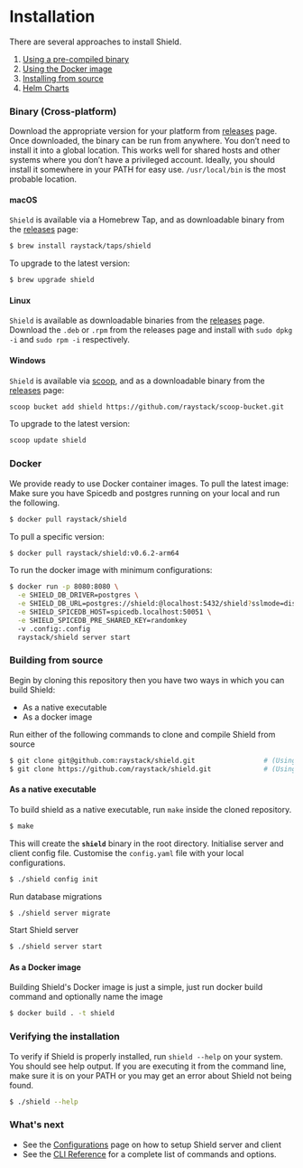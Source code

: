 # Installation

There are several approaches to install Shield.

1. [Using a pre-compiled binary](#binary-cross-platform)
2. [Using the Docker image](#docker)
3. [Installing from source](#building-from-source)
4. [Helm Charts](https://github.com/raystack/charts/tree/main/stable/shield)

### Binary (Cross-platform)

Download the appropriate version for your platform from [releases](https://github.com/raystack/shield/releases) page. Once downloaded, the binary can be run from anywhere.
You don’t need to install it into a global location. This works well for shared hosts and other systems where you don’t have a privileged account.
Ideally, you should install it somewhere in your PATH for easy use. `/usr/local/bin` is the most probable location.

#### macOS

`Shield` is available via a Homebrew Tap, and as downloadable binary from the [releases](https://github.com/raystack/shield/releases) page:

```sh
$ brew install raystack/taps/shield
```

To upgrade to the latest version:

```sh
$ brew upgrade shield
```

#### Linux

`Shield` is available as downloadable binaries from the [releases](https://github.com/raystack/shield/releases/latest) page. Download the `.deb` or `.rpm` from the releases page and install with `sudo dpkg -i` and `sudo rpm -i` respectively.

#### Windows

`Shield` is available via [scoop](https://scoop.sh/), and as a downloadable binary from the [releases](https://github.com/raystack/shield/releases/latest) page:

```sh
scoop bucket add shield https://github.com/raystack/scoop-bucket.git
```

To upgrade to the latest version:

```sh
scoop update shield
```

### Docker

We provide ready to use Docker container images. To pull the latest image: Make sure you have Spicedb and postgres running on your local and run the following.

```sh
$ docker pull raystack/shield
```

To pull a specific version:

```sh
$ docker pull raystack/shield:v0.6.2-arm64
```

To run the docker image with minimum configurations:

```sh
$ docker run -p 8080:8080 \
  -e SHIELD_DB_DRIVER=postgres \
  -e SHIELD_DB_URL=postgres://shield:@localhost:5432/shield?sslmode=disable \
  -e SHIELD_SPICEDB_HOST=spicedb.localhost:50051 \
  -e SHIELD_SPICEDB_PRE_SHARED_KEY=randomkey
  -v .config:.config
  raystack/shield server start
```

### Building from source

Begin by cloning this repository then you have two ways in which you can build Shield:

- As a native executable
- As a docker image

Run either of the following commands to clone and compile Shield from source

```bash
$ git clone git@github.com:raystack/shield.git                 # (Using SSH Protocol)
$ git clone https://github.com/raystack/shield.git             # (Using HTTPS Protocol)
```

#### As a native executable

To build shield as a native executable, run `make` inside the cloned repository.

```bash
$ make
```

This will create the **`shield`** binary in the root directory. Initialise server and client config file. Customise the `config.yaml` file with your local configurations.

```bash
$ ./shield config init
```

Run database migrations

```bash
$ ./shield server migrate
```

Start Shield server

```bash
$ ./shield server start
```

#### As a Docker image

Building Shield's Docker image is just a simple, just run docker build command and optionally name the image

```bash
$ docker build . -t shield
```

### Verifying the installation​

To verify if Shield is properly installed, run `shield --help` on your system. You should see help output. If you are executing it from the command line, make sure it is on your PATH or you may get an error about Shield not being found.

```bash
$ ./shield --help
```

### What's next

- See the [Configurations](./configurations.md) page on how to setup Shield server and client
- See the [CLI Reference](./reference/cli.md) for a complete list of commands and options.
